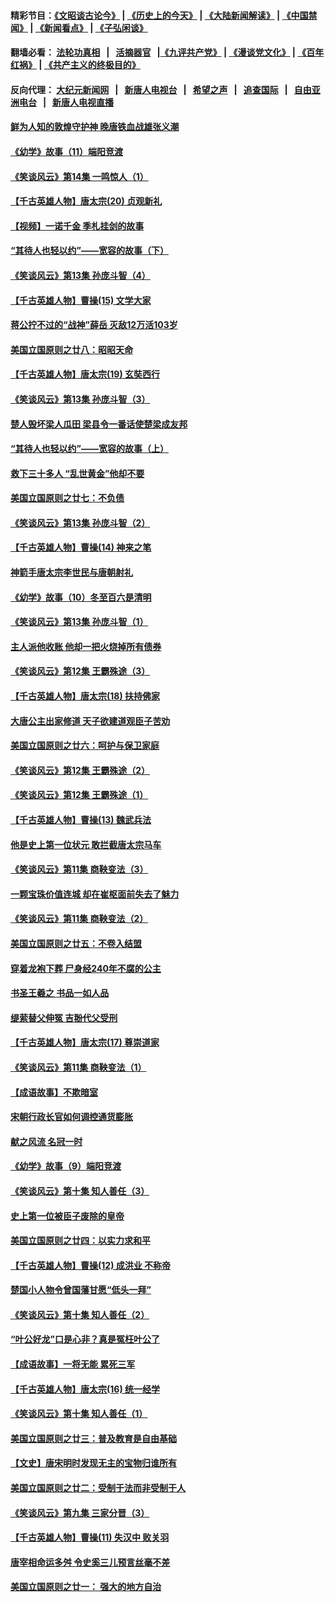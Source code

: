 #### 精彩节目：[《文昭谈古论今》](http://139.180.197.195/wenzhao) | [《历史上的今天》](http://139.180.197.195/today-in-history) | [《大陆新闻解读》](http://139.180.197.195/ntdtv-comedy) | [《中国禁闻》](http://139.180.197.195/ntdtv-news) | [《新闻看点》](http://139.180.197.195/news-insight) | [《子弘闲谈》](http://139.180.197.195/zihongxiantan/) 

 #### 翻墙必看： [法轮功真相](http://139.180.197.195:10000/videos/truth.html) &nbsp;&nbsp;|&nbsp;&nbsp; [活摘器官](http://139.180.197.195:10000/videos/res/Organs/) &nbsp;&nbsp;|[《九评共产党》](http://139.180.197.195:10000/videos/jiuping) | [《漫谈党文化》](http://139.180.197.195:10000/videos/mtdwh) | [《百年红祸》](http://139.180.197.195:10000/videos/bnhh) | [《共产主义的终极目的》](http://139.180.197.195:10000/videos/res/zjmd) 

 #### 反向代理： [大纪元新闻网](http://139.180.197.195:10080/) &nbsp;&nbsp;|&nbsp;&nbsp; [新唐人电视台](http://139.180.197.195:8000/) &nbsp;&nbsp;|&nbsp;&nbsp; [希望之声](http://139.180.197.195:8200/) &nbsp;&nbsp;|&nbsp;&nbsp; [追查国际](http://139.180.197.195:10010/) &nbsp;&nbsp;|&nbsp;&nbsp; [自由亚洲电台](http://139.180.197.195:9800/) &nbsp;&nbsp;|&nbsp;&nbsp; [新唐人电视直播](http://139.180.197.195/) 

#### [鲜为人知的敦煌守护神 晚唐铁血战雄张义潮](../pages/nsc975/n11091413.md?t=03060037) 

#### [《幼学》故事（11）端阳竞渡](../pages/nsc975/n11025755.md?t=03060037) 

#### [《笑谈风云》第14集 一鸣惊人（1）](../pages/nsc975/n11086128.md?t=03060037) 

#### [【千古英雄人物】唐太宗(20) 贞观新礼](../pages/nsc975/n8046282.md?t=03060037) 

#### [【视频】一诺千金 季札挂剑的故事](../pages/nsc975/n11087985.md?t=03060037) 

#### [“其待人也轻以约”——宽容的故事（下）](../pages/nsc975/n3744126.md?t=03060037) 

#### [《笑谈风云》第13集 孙庞斗智（4）](../pages/nsc975/n11070236.md?t=03060037) 

#### [【千古英雄人物】曹操(15) 文学大家](../pages/nsc975/n7783350.md?t=03060037) 

#### [蒋公拧不过的“战神”薛岳 灭敌12万活103岁](../pages/nsc975/n11084282.md?t=03060037) 

#### [美国立国原则之廿八：昭昭天命](../pages/nsc975/n11060836.md?t=03060037) 

#### [【千古英雄人物】唐太宗(19) 玄奘西行](../pages/nsc975/n8046276.md?t=03060037) 

#### [《笑谈风云》第13集 孙庞斗智（3）](../pages/nsc975/n11070219.md?t=03060037) 

#### [楚人毁坏梁人瓜田 梁县令一番话使楚梁成友邦](../pages/nsc975/n11079326.md?t=03060037) 

#### [“其待人也轻以约”——宽容的故事（上）](../pages/nsc975/n3743407.md?t=03060037) 

#### [救下三十多人 “乱世黄金”他却不要](../pages/nsc975/n11053639.md?t=03060037) 

#### [美国立国原则之廿七：不负债](../pages/nsc975/n11060818.md?t=03060037) 

#### [《笑谈风云》第13集 孙庞斗智（2）](../pages/nsc975/n11070199.md?t=03060037) 

#### [【千古英雄人物】曹操(14) 神来之笔](../pages/nsc975/n7783346.md?t=03060037) 

#### [神箭手唐太宗李世民与唐朝射礼](../pages/nsc975/n11050034.md?t=03060037) 

#### [《幼学》故事（10）冬至百六是清明](../pages/nsc975/n11025760.md?t=03060037) 

#### [《笑谈风云》第13集 孙庞斗智（1）](../pages/nsc975/n11070158.md?t=03060037) 

#### [主人派他收账 他却一把火烧掉所有债券](../pages/nsc975/n11070431.md?t=03060037) 

#### [《笑谈风云》第12集 王霸殊途（3）](../pages/nsc975/n11058708.md?t=03060037) 

#### [【千古英雄人物】唐太宗(18) 扶持佛家](../pages/nsc975/n8046271.md?t=03060037) 

#### [大唐公主出家修道 天子欲建道观臣子苦劝](../pages/nsc975/n11053988.md?t=03060037) 

#### [美国立国原则之廿六：呵护与保卫家庭](../pages/nsc975/n11056028.md?t=03060037) 

#### [《笑谈风云》第12集 王霸殊途（2）](../pages/nsc975/n11058661.md?t=03060037) 

#### [《笑谈风云》第12集 王霸殊途（1）](../pages/nsc975/n11058612.md?t=03060037) 

#### [【千古英雄人物】曹操(13) 魏武兵法](../pages/nsc975/n7783342.md?t=03060037) 

#### [他是史上第一位状元 敢拦截唐太宗马车](../pages/nsc975/n11064238.md?t=03060037) 

#### [《笑谈风云》第11集 商鞅变法（3）](../pages/nsc975/n11051540.md?t=03060037) 

#### [一颗宝珠价值连城 却在崔枢面前失去了魅力](../pages/nsc975/n11049666.md?t=03060037) 

#### [《笑谈风云》第11集 商鞅变法（2）](../pages/nsc975/n11051527.md?t=03060037) 

#### [美国立国原则之廿五：不卷入结盟](../pages/nsc975/n11049916.md?t=03060037) 

#### [穿着龙袍下葬 尸身经240年不腐的公主](../pages/nsc975/n11058573.md?t=03060037) 

#### [书圣王羲之 书品一如人品](../pages/nsc975/n10961724.md?t=03060037) 

#### [缇萦替父伸冤 吉翂代父受刑](../pages/nsc975/n3780463.md?t=03060037) 

#### [【千古英雄人物】唐太宗(17) 尊崇道家](../pages/nsc975/n8046261.md?t=03060037) 

#### [《笑谈风云》第11集 商鞅变法（1）](../pages/nsc975/n11051459.md?t=03060037) 

#### [【成语故事】不欺暗室](../pages/nsc975/n11056002.md?t=03060037) 

#### [宋朝行政长官如何调控通货膨胀](../pages/nsc975/n11055933.md?t=03060037) 

#### [献之风流 名冠一时](../pages/nsc975/n11011196.md?t=03060037) 

#### [《幼学》故事（9）端阳竞渡](../pages/nsc975/n11081111.md?t=03060037) 

#### [《笑谈风云》第十集 知人善任（3）](../pages/nsc975/n11044990.md?t=03060037) 

#### [史上第一位被臣子废除的皇帝](../pages/nsc975/n11053637.md?t=03060037) 

#### [美国立国原则之廿四：以实力求和平](../pages/nsc975/n11046955.md?t=03060037) 

#### [【千古英雄人物】曹操(12) 成洪业 不称帝](../pages/nsc975/n7783338.md?t=03060037) 

#### [楚国小人物令曾国藩甘愿“低头一拜”](../pages/nsc975/n11013087.md?t=03060037) 

#### [《笑谈风云》第十集 知人善任（2）](../pages/nsc975/n11044937.md?t=03060037) 

#### [“叶公好龙”口是心非？真是冤枉叶公了](../pages/nsc975/n11008777.md?t=03060037) 

#### [【成语故事】一将无能 累死三军](../pages/nsc975/n11046538.md?t=03060037) 

#### [【千古英雄人物】唐太宗(16) 统一经学](../pages/nsc975/n8046259.md?t=03060037) 

#### [《笑谈风云》第十集 知人善任（1）](../pages/nsc975/n11032532.md?t=03060037) 

#### [美国立国原则之廿三：普及教育是自由基础](../pages/nsc975/n11044655.md?t=03060037) 

#### [【文史】唐宋明时发现无主的宝物归谁所有](../pages/nsc975/n11036075.md?t=03060037) 

#### [美国立国原则之廿二：受制于法而非受制于人](../pages/nsc975/n11038266.md?t=03060037) 

#### [《笑谈风云》第九集 三家分晋（3）](../pages/nsc975/n11028646.md?t=03060037) 

#### [【千古英雄人物】曹操(11) 失汉中 败关羽](../pages/nsc975/n7783328.md?t=03060037) 

#### [唐宰相命运多舛 令史奚三儿预言丝毫不差](../pages/nsc975/n334750.md?t=03060037) 

#### [美国立国原则之廿一： 强大的地方自治](../pages/nsc975/n11036069.md?t=03060037) 

